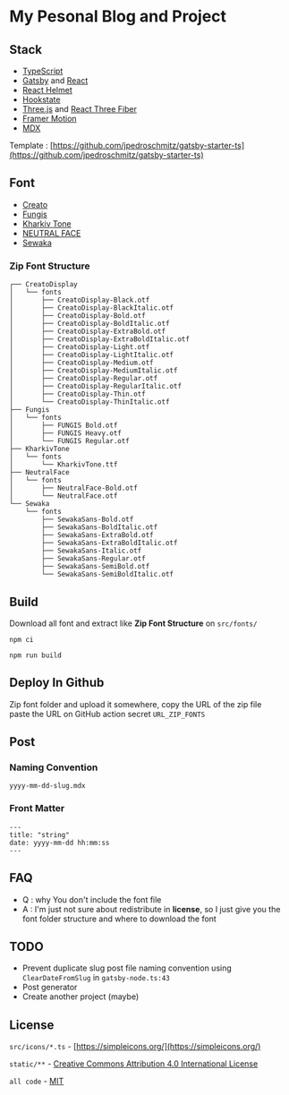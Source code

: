 # My Pesonal Blog and Project

## Stack

- [TypeScript](https://www.typescriptlang.org/)
- [Gatsby](https://www.gatsbyjs.com/) and [React](https://reactjs.org/)
- [React Helmet](https://github.com/nfl/react-helmet)
- [Hookstate](https://hookstate.js.org/)
- [Three.js](https://threejs.org/) and [React Three Fiber](https://docs.pmnd.rs/react-three-fiber/getting-started/introduction)
- [Framer Motion](https://www.framer.com/motion/)
- [MDX](https://mdxjs.com/)

Template : [https://github.com/jpedroschmitz/gatsby-starter-ts](https://github.com/jpedroschmitz/gatsby-starter-ts)

## Font

- [Creato](https://dribbble.com/shots/15299668-Creato-Free-Font)
- [Fungis](https://www.behance.net/gallery/119722547/FUNGIS-Free-Typeface)
- [Kharkiv Tone](https://www.behance.net/gallery/105478373/Kharkiv-Tone-Font)
- [NEUTRAL FACE](https://www.behance.net/gallery/104641293/NEUTRAL-FACE-FREE-FONT)
- [Sewaka](https://github.com/budapatrayasa/Sewaka-Typeface-Family/)

### Zip Font Structure

```
┌── CreatoDisplay
│   └── fonts
│       ├── CreatoDisplay-Black.otf
│       ├── CreatoDisplay-BlackItalic.otf
│       ├── CreatoDisplay-Bold.otf
│       ├── CreatoDisplay-BoldItalic.otf
│       ├── CreatoDisplay-ExtraBold.otf
│       ├── CreatoDisplay-ExtraBoldItalic.otf
│       ├── CreatoDisplay-Light.otf
│       ├── CreatoDisplay-LightItalic.otf
│       ├── CreatoDisplay-Medium.otf
│       ├── CreatoDisplay-MediumItalic.otf
│       ├── CreatoDisplay-Regular.otf
│       ├── CreatoDisplay-RegularItalic.otf
│       ├── CreatoDisplay-Thin.otf
│       └── CreatoDisplay-ThinItalic.otf
├── Fungis
│   └── fonts
│       ├── FUNGIS Bold.otf
│       ├── FUNGIS Heavy.otf
│       └── FUNGIS Regular.otf
├── KharkivTone
│   └── fonts
│       └── KharkivTone.ttf
├── NeutralFace
│   └── fonts
│       ├── NeutralFace-Bold.otf
│       └── NeutralFace.otf
└── Sewaka
    └── fonts
        ├── SewakaSans-Bold.otf
        ├── SewakaSans-BoldItalic.otf
        ├── SewakaSans-ExtraBold.otf
        ├── SewakaSans-ExtraBoldItalic.otf
        ├── SewakaSans-Italic.otf
        ├── SewakaSans-Regular.otf
        ├── SewakaSans-SemiBold.otf
        └── SewakaSans-SemiBoldItalic.otf
```

## Build

Download all font and extract like **Zip Font Structure** on `src/fonts/`

```
npm ci
```
```
npm run build
```

## Deploy In Github

Zip font folder and upload it somewhere, copy the URL of the zip file\
paste the URL on GitHub action secret `URL_ZIP_FONTS`

## Post

### Naming Convention

```
yyyy-mm-dd-slug.mdx
```

### Front Matter

```
---
title: "string"
date: yyyy-mm-dd hh:mm:ss
---
```

## FAQ

- Q : why You don't include the font file
- A : I'm just not sure about redistribute in **license**, so I just give you the font folder structure and where to download the font

## TODO

- Prevent duplicate slug post file naming convention using `ClearDateFromSlug` in `gatsby-node.ts:43`
- Post generator
- Create another project (maybe)

## License

`src/icons/*.ts` - [https://simpleicons.org/](https://simpleicons.org/)

`static/**` - [Creative Commons Attribution 4.0 International License](https://creativecommons.org/licenses/by/4.0/)

`all code` - [MIT](https://choosealicense.com/licenses/mit/)